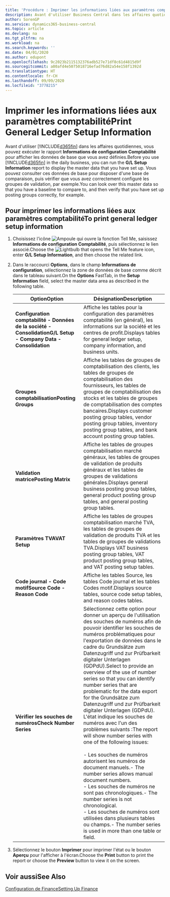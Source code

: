 ```yaml
---
title: 'Procédure : Imprimer les informations liées aux paramètres comptabilité'
description: Avant d'utiliser Business Central dans les affaires quotidiennes, vous pouvez exécuter le rapport Informations de configuration Comptabilité pour afficher les données de base que vous avez définies.
author: SorenGP
ms.service: dynamics365-business-central
ms.topic: article
ms.devlang: na
ms.tgt_pltfrm: na
ms.workload: na
ms.search.keywords: ''
ms.date: 04/01/2020
ms.author: edupont
ms.openlocfilehash: 9c2023b2115132376adb527e71df8c61d4815d9f
ms.sourcegitcommit: a80afd4e5075018716efad76d82a54e158f1392d
ms.translationtype: HT
ms.contentlocale: fr-CH
ms.lasthandoff: 09/09/2020
ms.locfileid: "3778215"
---
```

# <a name="print-general-ledger-setup-information"></a><span data-ttu-id="fcb6b-103">Imprimer les informations liées aux paramètres comptabilité</span><span class="sxs-lookup"><span data-stu-id="fcb6b-103">Print General Ledger Setup Information</span></span>
<span data-ttu-id="fcb6b-104">Avant d'utiliser [!INCLUDE[d365fin](../../includes/d365fin_md.md)] dans les affaires quotidiennes, vous pouvez exécuter le rapport **Informations de configuration Comptabilité** pour afficher les données de base que vous avez définies.</span><span class="sxs-lookup"><span data-stu-id="fcb6b-104">Before you use [!INCLUDE[d365fin](../../includes/d365fin_md.md)] in the daily business, you can run the **G/L Setup Information** report to display the master data that you have set up.</span></span> <span data-ttu-id="fcb6b-105">Vous pouvez consulter ces données de base pour disposer d'une base de comparaison, puis vérifier que vous avez correctement configuré les groupes de validation, par exemple.</span><span class="sxs-lookup"><span data-stu-id="fcb6b-105">You can look over this master data so that you have a baseline to compare to, and then verify that you have set up posting groups correctly, for example.</span></span>  

## <a name="to-print-general-ledger-setup-information"></a><span data-ttu-id="fcb6b-106">Pour imprimer les informations liées aux paramètres comptabilité</span><span class="sxs-lookup"><span data-stu-id="fcb6b-106">To print general ledger setup information</span></span>  

1.  <span data-ttu-id="fcb6b-107">Choisissez l'icône ![Ampoule qui ouvre la fonction Tell Me](../../media/ui-search/search_small.png "Dites-moi ce que vous voulez faire"), saisissez **Informations de configuration Comptabilité**, puis sélectionnez le lien associé.</span><span class="sxs-lookup"><span data-stu-id="fcb6b-107">Choose the ![Lightbulb that opens the Tell Me feature](../../media/ui-search/search_small.png "Tell me what you want to do") icon, enter **G/L Setup Information**, and then choose the related link.</span></span>  
2.  <span data-ttu-id="fcb6b-108">Dans le raccourci **Options**, dans le champ **Informations de configuration**, sélectionnez la zone de données de base comme décrit dans le tableau suivant.</span><span class="sxs-lookup"><span data-stu-id="fcb6b-108">On the **Options** FastTab, in the **Setup Information** field, select the master data area as described in the following table.</span></span>  

    |<span data-ttu-id="fcb6b-109">Option</span><span class="sxs-lookup"><span data-stu-id="fcb6b-109">Option</span></span>|<span data-ttu-id="fcb6b-110">Désignation</span><span class="sxs-lookup"><span data-stu-id="fcb6b-110">Description</span></span>|  
    |-------------------------------------|---------------------------------------|  
    |<span data-ttu-id="fcb6b-111">**Configuration comptabilité - Données de la société - Consolidation**</span><span class="sxs-lookup"><span data-stu-id="fcb6b-111">**G/L Setup - Company Data - Consolidation**</span></span>|<span data-ttu-id="fcb6b-112">Affiche les tables pour la configuration des paramètres comptabilité (en général), les informations sur la société et les centres de profit.</span><span class="sxs-lookup"><span data-stu-id="fcb6b-112">Displays tables for general ledger setup, company information, and business units.</span></span>|  
    |<span data-ttu-id="fcb6b-113">**Groupes comptabilisation**</span><span class="sxs-lookup"><span data-stu-id="fcb6b-113">**Posting Groups**</span></span>|<span data-ttu-id="fcb6b-114">Affiche les tables de groupes de comptabilisation des clients, les tables de groupes de comptabilisation des fournisseurs, les tables de groupes de comptabilisation des stocks et les tables de groupes de comptabilisation des comptes bancaires.</span><span class="sxs-lookup"><span data-stu-id="fcb6b-114">Displays customer posting group tables, vendor posting group tables, inventory posting group tables, and bank account posting group tables.</span></span>|  
    |<span data-ttu-id="fcb6b-115">**Validation matrice**</span><span class="sxs-lookup"><span data-stu-id="fcb6b-115">**Posting Matrix**</span></span>|<span data-ttu-id="fcb6b-116">Affiche les tables de groupes comptabilisation marché généraux, les tables de groupes de validation de produits généraux et les tables de groupes de validations générales.</span><span class="sxs-lookup"><span data-stu-id="fcb6b-116">Displays general business posting group tables, general product posting group tables, and general posting group tables.</span></span>|  
    |<span data-ttu-id="fcb6b-117">**Paramètres TVA**</span><span class="sxs-lookup"><span data-stu-id="fcb6b-117">**VAT Setup**</span></span>|<span data-ttu-id="fcb6b-118">Affiche les tables de groupes comptabilisation marché TVA, les tables de groupes de validation de produits TVA et les tables de groupes de validations TVA.</span><span class="sxs-lookup"><span data-stu-id="fcb6b-118">Displays VAT business posting group tables, VAT product posting group tables, and VAT posting setup tables.</span></span>|  
    |<span data-ttu-id="fcb6b-119">**Code journal - Code motif**</span><span class="sxs-lookup"><span data-stu-id="fcb6b-119">**Source Code - Reason Code**</span></span>|<span data-ttu-id="fcb6b-120">Affiche les tables Source, les tables Code journal et les tables Codes motif.</span><span class="sxs-lookup"><span data-stu-id="fcb6b-120">Displays source tables, source code setup tables, and reason codes tables.</span></span>|  
    |<span data-ttu-id="fcb6b-121">**Vérifier les souches de numéros**</span><span class="sxs-lookup"><span data-stu-id="fcb6b-121">**Check Number Series**</span></span>|<span data-ttu-id="fcb6b-122">Sélectionnez cette option pour donner un aperçu de l'utilisation des souches de numéros afin de pouvoir identifier les souches de numéros problématiques pour l'exportation de données dans le cadre du Grundsätze zum Datenzugriff und zur Prüfbarkeit digitaler Unterlagen (GDPdU).</span><span class="sxs-lookup"><span data-stu-id="fcb6b-122">Select to provide an overview of the use of number series so that you can identify number series that are problematic for the data export for the Grundsätze zum Datenzugriff und zur Prüfbarkeit digitaler Unterlagen (GDPdU).</span></span> <span data-ttu-id="fcb6b-123">L'état indique les souches de numéros avec l'un des problèmes suivants :</span><span class="sxs-lookup"><span data-stu-id="fcb6b-123">The report will show number series with one of the following issues:</span></span><br /><br /> <span data-ttu-id="fcb6b-124">-   Les souches de numéros autorisent les numéros de document manuels.</span><span class="sxs-lookup"><span data-stu-id="fcb6b-124">-   The number series allows manual document numbers.</span></span><br /><span data-ttu-id="fcb6b-125">-   Les souches de numéros ne sont pas chronologiques.</span><span class="sxs-lookup"><span data-stu-id="fcb6b-125">-   The number series is not chronological.</span></span><br /><span data-ttu-id="fcb6b-126">-   Les souches de numéros sont utilisées dans plusieurs tables ou champs.</span><span class="sxs-lookup"><span data-stu-id="fcb6b-126">-   The number series is used in more than one table or field.</span></span>|  

3.  <span data-ttu-id="fcb6b-127">Sélectionnez le bouton **Imprimer** pour imprimer l'état ou le bouton **Aperçu** pour l'afficher à l'écran.</span><span class="sxs-lookup"><span data-stu-id="fcb6b-127">Choose the **Print** button to print the report or choose the **Preview** button to view it on the screen.</span></span>  

## <a name="see-also"></a><span data-ttu-id="fcb6b-128">Voir aussi</span><span class="sxs-lookup"><span data-stu-id="fcb6b-128">See Also</span></span>  
[<span data-ttu-id="fcb6b-129">Configuration de Finance</span><span class="sxs-lookup"><span data-stu-id="fcb6b-129">Setting Up Finance</span></span>](../../finance-setup-finance.md)
